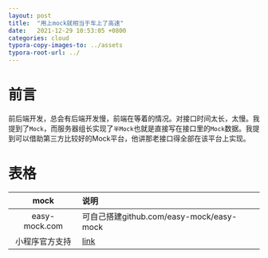 ```yaml
---
layout: post
title:  "用上mock就相当于车上了高速"
date:   2021-12-29 10:53:05 +0800
categories: cloud
typora-copy-images-to: ../assets
typora-root-url: ../
---
```


# 前言
前后端开发，总会有后端开发慢，前端在等着的情况。对接口时间太长，太慢。我提到了`Mock`，而服务器组长实现了`半Mock`也就是直接写在接口里的`Mock`数据。我提到可以借助第三方比较好的Mock平台，他讲那老接口得全部在该平台上实现。

# 表格

| mock                          | 说明 |
| :--------------------------: | :----------------------------------------  |
|         easy-mock.com         | 可自己搭建github.com/easy-mock/easy-mock |
|         小程序官方支持        | [link][1]         |


[1]: https://developers.weixin.qq.com/miniprogram/dev/devtools/api-mock.html
